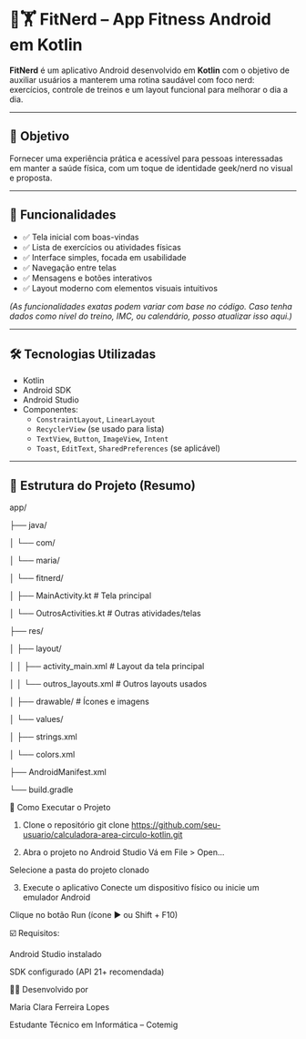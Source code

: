 # 🧠🏋️ FitNerd – App Fitness Android em Kotlin

**FitNerd** é um aplicativo Android desenvolvido em **Kotlin** com o objetivo de auxiliar usuários a manterem uma rotina saudável com foco nerd: exercícios, controle de treinos e um layout funcional para melhorar o dia a dia.

---

## 🎯 Objetivo

Fornecer uma experiência prática e acessível para pessoas interessadas em manter a saúde física, com um toque de identidade geek/nerd no visual e proposta.

---

## 📱 Funcionalidades

- ✅ Tela inicial com boas-vindas
- ✅ Lista de exercícios ou atividades físicas
- ✅ Interface simples, focada em usabilidade
- ✅ Navegação entre telas
- ✅ Mensagens e botões interativos
- ✅ Layout moderno com elementos visuais intuitivos

*(As funcionalidades exatas podem variar com base no código. Caso tenha dados como nível do treino, IMC, ou calendário, posso atualizar isso aqui.)*

---

## 🛠️ Tecnologias Utilizadas

- Kotlin
- Android SDK
- Android Studio
- Componentes:
  - `ConstraintLayout`, `LinearLayout`
  - `RecyclerView` (se usado para lista)
  - `TextView`, `Button`, `ImageView`, `Intent`
  - `Toast`, `EditText`, `SharedPreferences` (se aplicável)

---

## 📁 Estrutura do Projeto (Resumo)

app/

├── java/

│ └── com/

│ └── maria/

│ └── fitnerd/

│ ├── MainActivity.kt # Tela principal

│ └── OutrosActivities.kt # Outras atividades/telas

├── res/

│ ├── layout/

│ │ ├── activity_main.xml # Layout da tela principal

│ │ └── outros_layouts.xml # Outros layouts usados

│ ├── drawable/ # Ícones e imagens

│ └── values/

│ ├── strings.xml

│ └── colors.xml

├── AndroidManifest.xml

└── build.gradle


🚀 Como Executar o Projeto
1. Clone o repositório
git clone https://github.com/seu-usuario/calculadora-area-circulo-kotlin.git


2. Abra o projeto no Android Studio
Vá em File > Open...

Selecione a pasta do projeto clonado

3. Execute o aplicativo
Conecte um dispositivo físico ou inicie um emulador Android

Clique no botão Run (ícone ▶️ ou Shift + F10)

☑️ Requisitos:

Android Studio instalado

SDK configurado (API 21+ recomendada)

👩‍💻 Desenvolvido por

Maria Clara Ferreira Lopes

Estudante Técnico em Informática – Cotemig

